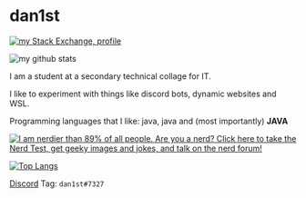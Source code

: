 # dan1st

[![my Stack Exchange, profile](https://stackexchange.com/users/flair/15064163.png)](https://stackoverflow.com/users/10871900/dan1st)

![my github stats](https://github-readme-stats.vercel.app/api?username=danthe1st&show_icons=true&include_all_commits=true&count_private=true&theme=cobalt)

I am a student at a secondary technical collage for IT.

I like to experiment with things like discord bots, dynamic websites and WSL.

Programming languages that I like: java, java and (most importantly) **JAVA**

[![I am nerdier than 89% of all people. Are you a nerd? Click here to take the Nerd Test, get geeky images and jokes, and talk on the nerd forum!](https://www.nerdtests.com/images/ft/nq/6b7343c290.gif)](http://www.nerdtests.com/ft_nq.php)

[![Top Langs](https://github-readme-stats.vercel.app/api/top-langs/?username=danthe1st&layout=compact)](https://github.com/anuraghazra/github-readme-stats)

[Discord](https://discord.com) Tag: `dan1st#7327`
